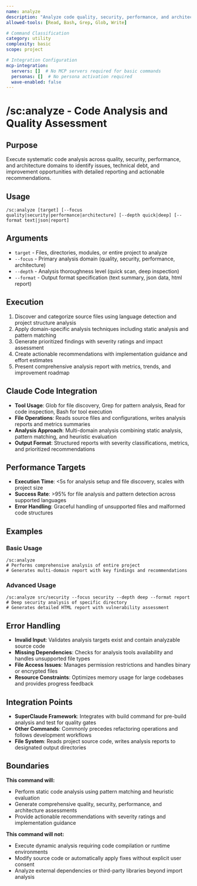 ```yaml
---
name: analyze
description: "Analyze code quality, security, performance, and architecture with comprehensive reporting"
allowed-tools: [Read, Bash, Grep, Glob, Write]

# Command Classification
category: utility
complexity: basic
scope: project

# Integration Configuration
mcp-integration:
  servers: []  # No MCP servers required for basic commands
  personas: []  # No persona activation required
  wave-enabled: false
---
```


# /sc:analyze - Code Analysis and Quality Assessment

## Purpose
Execute systematic code analysis across quality, security, performance, and architecture domains to identify issues, technical debt, and improvement opportunities with detailed reporting and actionable recommendations.

## Usage
```
/sc:analyze [target] [--focus quality|security|performance|architecture] [--depth quick|deep] [--format text|json|report]
```

## Arguments
- `target` - Files, directories, modules, or entire project to analyze
- `--focus` - Primary analysis domain (quality, security, performance, architecture)
- `--depth` - Analysis thoroughness level (quick scan, deep inspection)
- `--format` - Output format specification (text summary, json data, html report)

## Execution
1. Discover and categorize source files using language detection and project structure analysis
2. Apply domain-specific analysis techniques including static analysis and pattern matching
3. Generate prioritized findings with severity ratings and impact assessment
4. Create actionable recommendations with implementation guidance and effort estimates
5. Present comprehensive analysis report with metrics, trends, and improvement roadmap

## Claude Code Integration
- **Tool Usage**: Glob for file discovery, Grep for pattern analysis, Read for code inspection, Bash for tool execution
- **File Operations**: Reads source files and configurations, writes analysis reports and metrics summaries
- **Analysis Approach**: Multi-domain analysis combining static analysis, pattern matching, and heuristic evaluation
- **Output Format**: Structured reports with severity classifications, metrics, and prioritized recommendations

## Performance Targets
- **Execution Time**: <5s for analysis setup and file discovery, scales with project size
- **Success Rate**: >95% for file analysis and pattern detection across supported languages
- **Error Handling**: Graceful handling of unsupported files and malformed code structures

## Examples

### Basic Usage
```
/sc:analyze
# Performs comprehensive analysis of entire project
# Generates multi-domain report with key findings and recommendations
```

### Advanced Usage
```
/sc:analyze src/security --focus security --depth deep --format report
# Deep security analysis of specific directory
# Generates detailed HTML report with vulnerability assessment
```

## Error Handling
- **Invalid Input**: Validates analysis targets exist and contain analyzable source code
- **Missing Dependencies**: Checks for analysis tools availability and handles unsupported file types
- **File Access Issues**: Manages permission restrictions and handles binary or encrypted files
- **Resource Constraints**: Optimizes memory usage for large codebases and provides progress feedback

## Integration Points
- **SuperClaude Framework**: Integrates with build command for pre-build analysis and test for quality gates
- **Other Commands**: Commonly precedes refactoring operations and follows development workflows
- **File System**: Reads project source code, writes analysis reports to designated output directories

## Boundaries

**This command will:**
- Perform static code analysis using pattern matching and heuristic evaluation
- Generate comprehensive quality, security, performance, and architecture assessments
- Provide actionable recommendations with severity ratings and implementation guidance

**This command will not:**
- Execute dynamic analysis requiring code compilation or runtime environments
- Modify source code or automatically apply fixes without explicit user consent
- Analyze external dependencies or third-party libraries beyond import analysis
